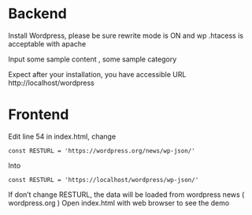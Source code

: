 # Backend

Install Wordpress, please be sure rewrite mode  is ON and wp .htacess is acceptable with apache

Input some sample content , some sample category

Expect after your installation, you have accessible URL http://localhost/wordpress 

# Frontend 

Edit line 54 in index.html, change

```
const RESTURL = 'https://wordpress.org/news/wp-json/'
```

Into

```
const RESTURL = 'https://localhost/wordpress/wp-json/'
```

If don’t change RESTURL, the data will be loaded from wordpress news ( wordpress.org )
Open index.html with web browser to see the demo
